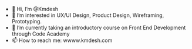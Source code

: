 - 👋 Hi, I’m @Kmdesh
- 👀 I’m interested in UX/UI Design, Product Design, Wireframing, Prototyping. 
- 🌱 I’m currently taking an introductory course on Front End Development through Code Academy
- 📫 How to reach me: wwww.kmdesh.com

<!---
Kmdesh/Kmdesh is a ✨ special ✨ repository because its `README.md` (this file) appears on your GitHub profile.
You can click the Preview link to take a look at your changes.
--->
